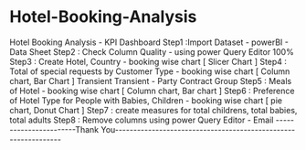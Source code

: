 # Hotel-Booking-Analysis
Hotel Booking Analysis - KPI Dashboard
Step1 :Import Dataset - powerBI - Data Sheet 
Step2 : Check Column Quality - using power Query Editor 100%
Step3 : Create Hotel, Country - booking wise chart [ Slicer Chart ]
Step4 : Total of special requests by Customer Type - booking wise chart [ Column chart, Bar Chart ]
Transient
Transient - Party
Contract
Group
Step5 : Meals of Hotel - booking wise chart [ Column chart, Bar chart ]
Step6 : Preference of Hotel Type for People with Babies, Children - booking wise chart  [ pie chart, Donut Chart ]
Step7 : create measures for total childrens, total babies, total adults 
Step8 : Remove columns using power Query Editor - Email 
-----------------------Thank You---------------------------------------------------------------
